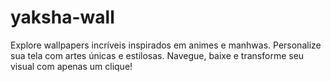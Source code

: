 # yaksha-wall
Explore wallpapers incríveis inspirados em animes e manhwas. Personalize sua tela com artes únicas e estilosas. Navegue, baixe e transforme seu visual com apenas um clique!
